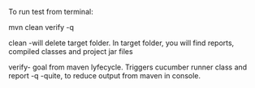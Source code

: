 To run test from terminal:

mvn clean verify -q

clean -will delete target folder.
In target folder, you will find reports, compiled classes and project jar files

verify- goal from maven lyfecycle. Triggers cucumber runner class and report
-q -quite, to reduce output from maven in console.